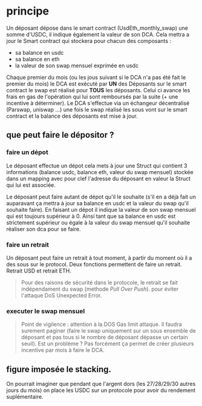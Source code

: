 

# principe

Un déposant dépose dans le smart contract (UsdEth_monthly_swap) une somme d'USDC, il indique également la valeur de son DCA. 
Cela mettra a jour le Smart contract qui stockera pour chacun des composants : 
* sa balance en usdc
* sa balance en eth
* la valeur de son swap mensuel exprimée en usdc


Chaque premier du mois (ou les jous suivant si le DCA n'a pas été fait le premier du mois) le DCA est exécuté par **UN** des Déposants sur le smart contract le swap est réalisé pour **TOUS** les déposants. Celui ci avance les frais en gas de l'opération qui lui sont remboursés par la suite (+ une incentive à déterminer).
Le DCA s'effectue via un échangeur décentralisé (Parswap, uniswap ...) une fois le swap réalisé les sous vont sur le smart contract et la balance des déposants est mise à jour.


## que peut faire le dépositor ?

### faire un dépot

Le déposant effectue un dépot cela mets à jour une Struct qui contient 3 informations (balance usdc, balance eth, valeur du swap mensuel) stockée dans un mapping avec pour clef l'adresse du déposant en valeur la Struct qui lui est associée.

Le déposant peut faire autant de dépot qu'il le souhaite (s'il en a déjà fait un auparavant ça mettra à jour sa balance en usdc et la valeur du swap qu'il souhaite faire). 
En faisant un dépot il indique la valeur de son swap mensuel qui est toujours supérieur à 0. Ainsi tant que sa balance en usdc est strictement supérieur ou égale à la valeur du swap mensuel qu'il souhaite réaliser son dca pour se faire.

### faire un retrait

Un déposant peut faire un retrait à tout moment, à partir du moment où il a des sous sur le protocol. Deux fonctions permettent de faire un retrait. Retrait USD et retrait ETH.

> Pour des raisons de sécurité dans le protocole, le retrait se fait indépendament du swap (methode _Pull Over Push_). pour éviter l'attaque DoS Unexpected Error.

### executer le swap mensuel

> Point de vigilence : attention à la DOS Gas limit attaque. Il faudra surement paginer (faire le swap uniquement sur un sous ensemble de déposant et pas tous si le nombre de déposant dépasse un certain seuil). Est un problème ? Pas forcément ça permet de créer plusieurs incentive par mois à faire le DCA.

## figure imposée le stacking.

On pourrait imaginer que pendant que l'argent dors (les 27/28/29/30 autres jours du mois) on place les USDC sur un protocole pour avoir du rendement suplémentaire. 








